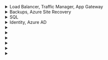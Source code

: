 <details>
   <summary>Load Balancer, Traffic Manager, App Gateway </summary>

**Region failure - protect web app cheapest way?** - Traffic Manager
   
</details>   

<details>
   <summary>Backups, Azure Site Recovery </summary>

**Want long term retention of backups - how?** - Set `Long term retention` in Azure Backup

**Diff. b/w Azure Backup and Azure Site Recovery?** 
- ASR use cases:
   - Business continuity and disaster recovery
   - Want to replicate VM configuration and data to Azure or to another datacenter
- Azure Backup - more granular

</details>   

<details>
   <summary>SQL </summary>
   
**Company has SQL licenses already - should they migrate to a fixed-size DTU or vCore Azure SQL database?** - vCore   
   
</details>   

<details>
   <summary>Identity, Azure AD </summary>

**P2 customer - Want to get alerts whenever roles are activated + provide JIT access** - PIM

**P2 customer - ability to conduct access reviews** - PIM
</details>   

<details>
   <summary> </summary>
   
</details>   

<details>
   <summary> </summary>
   
</details>   

<details>
   <summary> </summary>
   
</details>   

<details>
   <summary> </summary>
   
</details>   

<details>
   <summary> </summary>
   
</details>   

<details>
   <summary> </summary>
   
</details>   
